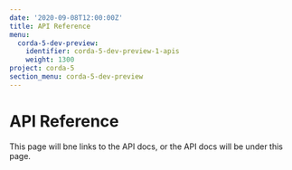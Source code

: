 ```yaml
---
date: '2020-09-08T12:00:00Z'
title: API Reference
menu:
  corda-5-dev-preview:
    identifier: corda-5-dev-preview-1-apis
    weight: 1300
project: corda-5
section_menu: corda-5-dev-preview
---
```


# API Reference

This page will bne links to the API docs, or the API docs will be under this page.
